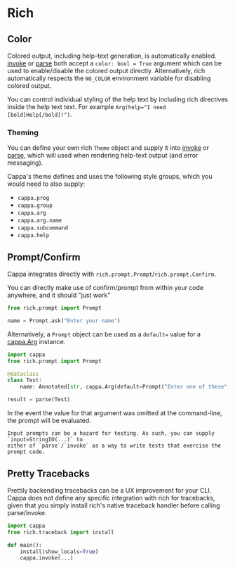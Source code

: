 # Rich

## Color

Colored output, including help-text generation, is automatically enabled.
[invoke](cappa.invoke) or [parse](cappa.parse) both accept a
`color: bool = True` argument which can be used to enable/disable the colored
output directly. Alternatively, rich automatically respects the `NO_COLOR`
environment variable for disabling colored output.

You can control individual styling of the help text by including rich directives
inside the help text text. For example `Arg(help="I need [bold]Help[/bold]!")`.

### Theming

You can define your own rich `Theme` object and supply it into
[invoke](cappa.invoke) or [parse](cappa.parse), which will used when rendering
help-text output (and error messaging).

Cappa's theme defines and uses the following style groups, which you would need
to also supply:

- `cappa.prog`
- `cappa.group`
- `cappa.arg`
- `cappa.arg.name`
- `cappa.subcommand`
- `cappa.help`

## Prompt/Confirm

Cappa integrates directly with `rich.prompt.Prompt`/`rich.prompt.Confirm`.

You can directly make use of confirm/prompt from within your code anywhere, and
it should "just work"

```python
from rich.prompt import Prompt

name = Prompt.ask("Enter your name")
```

Alternatively, a `Prompt` object can be used as a `default=` value for a
[cappa.Arg](cappa.Arg) instance.

```python
import cappa
from rich.prompt import Prompt

@dataclass
class Test:
    name: Annotated[str, cappa.Arg(default=Prompt("Enter one of these", choices=['one', 'two', 'three']))]

result = parse(Test)
```

In the event the value for that argument was omitted at the command-line, the
prompt will be evaluated.

```{note}
Input prompts can be a hazard for testing. As such, you can supply `input=StringIO(...)` to
either of `parse`/`invoke` as a way to write tests that exercise the prompt code.
```

## Pretty Tracebacks

Prettily backending tracebacks can be a UX improvement for your CLI. Cappa does
not define any specific integration with rich for tracebacks, given that you
simply install rich's native traceback handler before calling parse/invoke.

```python
import cappa
from rich.traceback import install

def main():
    install(show_locals=True)
    cappa.invoke(...)
```
